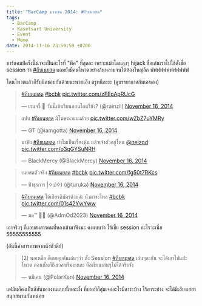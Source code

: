 ```yaml
---
title: "BarCamp บางเขน 2014: #ถีบเนยสด"
tags:
  - BarCamp
  - Kasetsart University
  - Event
  - Meme
date: 2014-11-16 23:59:59 +0700
---
```


บาร์แคมป์ครั้งนี้น่าจะเป็นอะไรที่ "พีค" ที่สุดละ เพราะแม่งโดนลุงๆ hijack ชื่อเล่นเราไปใช้ตั้งชื่อ session ว่า [#ถีบเนยสด][twitter search] แถมยังมีคนโหวตอย่างล้นหลามจนได้ห้องใหญ่อีก ฟฟฟฟฟฟฟฟฟฟฟฟ

โดนโหวตแล้วก็รับผิดชอบกันด้วยนะพวกเอ็ง ตรูหนีละะะ (ดูบรรยากาศกันเอาเอง)

<blockquote class="twitter-tweet"><p lang="qme" dir="ltr"><a href="https://twitter.com/hashtag/%E0%B8%96%E0%B8%B5%E0%B8%9A%E0%B9%80%E0%B8%99%E0%B8%A2%E0%B8%AA%E0%B8%94?src=hash&amp;ref_src=twsrc%5Etfw">#ถีบเนยสด</a> <a href="https://twitter.com/hashtag/bcbk?src=hash&amp;ref_src=twsrc%5Etfw">#bcbk</a> <a href="http://t.co/zFEpApRUcG">pic.twitter.com/zFEpApRUcG</a></p>&mdash; เรนจวี้  วันนี้เข้าเรียนออนไลน์รึยัง? (@rainzii) <a href="https://twitter.com/rainzii/status/533830183170486272?ref_src=twsrc%5Etfw">November 16, 2014</a></blockquote> <script async src="https://platform.twitter.com/widgets.js" charset="utf-8"></script>

<blockquote class="twitter-tweet"><p lang="th" dir="ltr">แปบ <a href="https://twitter.com/hashtag/%E0%B8%96%E0%B8%B5%E0%B8%9A%E0%B9%80%E0%B8%99%E0%B8%A2%E0%B8%AA%E0%B8%94?src=hash&amp;ref_src=twsrc%5Etfw">#ถีบเนยสด</a> มีโฆษณาแผงด้วย <a href="http://t.co/wZbZ7uYMRy">pic.twitter.com/wZbZ7uYMRy</a></p>&mdash; GT (@iamgotta) <a href="https://twitter.com/iamgotta/status/533871250423050240?ref_src=twsrc%5Etfw">November 16, 2014</a></blockquote> <script async src="https://platform.twitter.com/widgets.js" charset="utf-8"></script>

<blockquote class="twitter-tweet"><p lang="th" dir="ltr">มาฟัง <a href="https://twitter.com/hashtag/%E0%B8%96%E0%B8%B5%E0%B8%9A%E0%B9%80%E0%B8%99%E0%B8%A2%E0%B8%AA%E0%B8%94?src=hash&amp;ref_src=twsrc%5Etfw">#ถีบเนยสด</a> ทำไมเป็นเรื่องหุ้น แล้วเจ้าตัวอยู่ไหน <a href="https://twitter.com/neizod?ref_src=twsrc%5Etfw">@neizod</a> <a href="http://t.co/o3qGYSuNRH">pic.twitter.com/o3qGYSuNRH</a></p>&mdash; BlackMercy (@BlackMercy) <a href="https://twitter.com/BlackMercy/status/533870213561712640?ref_src=twsrc%5Etfw">November 16, 2014</a></blockquote> <script async src="https://platform.twitter.com/widgets.js" charset="utf-8"></script>

<blockquote class="twitter-tweet"><p lang="th" dir="ltr">เนยสดตัวจริง <a href="https://twitter.com/hashtag/%E0%B8%96%E0%B8%B5%E0%B8%9A%E0%B9%80%E0%B8%99%E0%B8%A2%E0%B8%AA%E0%B8%94?src=hash&amp;ref_src=twsrc%5Etfw">#ถีบเนยสด</a> <a href="https://twitter.com/hashtag/bcbk?src=hash&amp;ref_src=twsrc%5Etfw">#bcbk</a> <a href="http://t.co/fg50t7RKcs">pic.twitter.com/fg50t7RKcs</a></p>&mdash; ป้าธุรการ |✧௰✧) (@turuka) <a href="https://twitter.com/turuka/status/533872692722544640?ref_src=twsrc%5Etfw">November 16, 2014</a></blockquote> <script async src="https://platform.twitter.com/widgets.js" charset="utf-8"></script>

<blockquote class="twitter-tweet"><p lang="th" dir="ltr"><a href="https://twitter.com/hashtag/%E0%B8%96%E0%B8%B5%E0%B8%9A%E0%B9%80%E0%B8%99%E0%B8%A2%E0%B8%AA%E0%B8%94?src=hash&amp;ref_src=twsrc%5Etfw">#ถีบเนยสด</a> ได้เกียรติบัตรด้วยอ่ะ น้ำตาจะไหล <a href="https://twitter.com/hashtag/bcbk?src=hash&amp;ref_src=twsrc%5Etfw">#bcbk</a> <a href="http://t.co/01s42YwYww">pic.twitter.com/01s42YwYww</a></p>&mdash; มด™ 🧙‍♂️ (@AdmOd2023) <a href="https://twitter.com/AdmOd2023/status/533873831086022656?ref_src=twsrc%5Etfw">November 16, 2014</a></blockquote> <script async src="https://platform.twitter.com/widgets.js" charset="utf-8"></script>

เอาจริงๆ ก็แอบสงสารคนที่หลงเข้ามาฟังนะ คงแบบว่า ไอ้เชี้ย session อะไรวะเนี่ย 55555555555

(อันนี้คำสารภาพจากนังตัวดีย์)

<blockquote class="twitter-tweet"><p lang="th" dir="ltr">(2) พอเหลือ ก็เลยคุยกันเล่นๆว่า ตั้ง Session <a href="https://twitter.com/hashtag/%E0%B8%96%E0%B8%B5%E0%B8%9A%E0%B9%80%E0%B8%99%E0%B8%A2%E0%B8%AA%E0%B8%94?src=hash&amp;ref_src=twsrc%5Etfw">#ถีบเนยสด</a> เล่นๆละกัน จะได้เอาไปแปะโหวต ตอนนั้นก็ถึงเวลาเริ่มงานละ คือเขียนเล่นๆไม่ได้จริงจัง</p>&mdash; หมีเคน (@PolarKen) <a href="https://twitter.com/PolarKen/status/533942114443206656?ref_src=twsrc%5Etfw">November 16, 2014</a></blockquote> <script async src="https://platform.twitter.com/widgets.js" charset="utf-8"></script>

แต่มันก็คงเป็นสีสันของงานแบบนี้หละมั้ง ที่บางทีก็สุ่มเจออะไรมีสาระบ้าง ไร้สาระบ้าง จะได้มีเสียงเฮฮาสนุกสนานกันหน่อย


[twitter search]: //twitter.com/search?q=%23ถีบเนยสด%20since%3A2014-11-16%20until%3A2014-11-17&src=typed_query&f=top